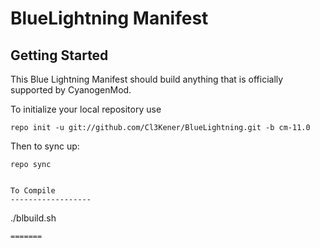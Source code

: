 BlueLightning Manifest
===========

Getting Started
---------------

This Blue Lightning Manifest should build anything that is officially supported by CyanogenMod.

To initialize your local repository use

    repo init -u git://github.com/Cl3Kener/BlueLightning.git -b cm-11.0

Then to sync up:

    repo sync

```    

To Compile
------------------

```
./blbuild.sh <device>
```
=======

